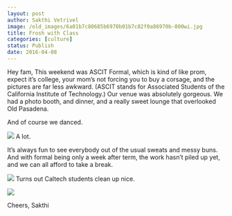 ```yaml
---
layout: post
author: Sakthi Vetrivel
image: /old_images/6a01b7c80685b6970b01b7c82f0a86970b-800wi.jpg
title: Frosh with Class 
categories: [culture]
status: Publish
date: 2016-04-08
---
```


Hey fam,
This weekend was ASCIT Formal, which is kind of like prom, expect it’s college, your mom’s not forcing you to buy a corsage, and the pictures are far less awkward. (ASCIT stands for Associated Students of the California Institute of Technology.)
Our venue was absolutely gorgeous. We had a photo booth, and dinner, and a really sweet lounge that overlooked Old Pasadena.

And of course we danced.


![](/old_images/6a01b7c80685b6970b01b8d1b97361970c-pi.jpg)
A lot.

It’s always fun to see everybody out of the usual sweats and messy buns. And with formal being only a week after term, the work hasn’t piled up yet, and we can all afford to take a break.


![](/old_images/6a01b7c80685b6970b01b8d1b97381970c-pi.jpg)
Turns out Caltech students clean up nice.


![](/old_images/6a01b7c80685b6970b01b8d1b973aa970c-pi.jpg)

Cheers,
Sakthi
